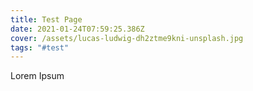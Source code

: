 ```yaml
---
title: Test Page
date: 2021-01-24T07:59:25.386Z
cover: /assets/lucas-ludwig-dh2ztme9kni-unsplash.jpg
tags: "#test"
---
```

Lorem Ipsum